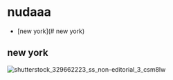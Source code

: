 # nudaaa
- [new york](# new york)
## new york
![shutterstock_329662223_ss_non-editorial_3_csm8lw](https://github.com/user-attachments/assets/8a46e1f0-b6ef-43f1-8a88-524b7b487b60)



